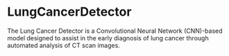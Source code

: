 # LungCancerDetector
The Lung Cancer Detector is a Convolutional Neural Network (CNN)-based model designed to assist in the early diagnosis of lung cancer through automated analysis of CT scan images.

